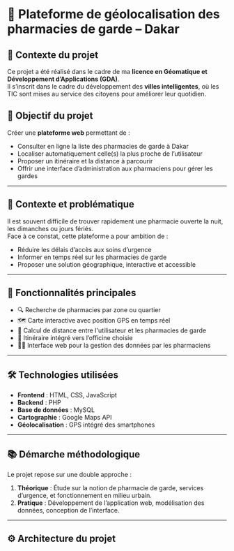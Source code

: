 # 📍 Plateforme de géolocalisation des pharmacies de garde – Dakar

## 🧠 Contexte du projet
Ce projet a été réalisé dans le cadre de ma **licence en Géomatique et Développement d’Applications (GDA)**.  
Il s’inscrit dans le cadre du développement des **villes intelligentes**, où les TIC sont mises au service des citoyens pour améliorer leur quotidien.

## 🎯 Objectif du projet
Créer une **plateforme web** permettant de :
- Consulter en ligne la liste des pharmacies de garde à Dakar
- Localiser automatiquement celle(s) la plus proche de l’utilisateur
- Proposer un itinéraire et la distance à parcourir
- Offrir une interface d’administration aux pharmaciens pour gérer les gardes

---

## 📌 Contexte et problématique
Il est souvent difficile de trouver rapidement une pharmacie ouverte la nuit, les dimanches ou jours fériés.  
Face à ce constat, cette plateforme a pour ambition de :
- Réduire les délais d’accès aux soins d’urgence
- Informer en temps réel sur les pharmacies de garde
- Proposer une solution géographique, interactive et accessible

---

## 🧱 Fonctionnalités principales
- 🔍 Recherche de pharmacies par zone ou quartier
- 🗺️ Carte interactive avec position GPS en temps réel
- 📏 Calcul de distance entre l'utilisateur et les pharmacies de garde
- 🧭 Itinéraire intégré vers l’officine choisie
- 🧑‍💻 Interface web pour la gestion des données par les pharmaciens

---

## 🛠️ Technologies utilisées
- **Frontend** : HTML, CSS, JavaScript
- **Backend** : PHP
- **Base de données** : MySQL
- **Cartographie** : Google Maps API
- **Géolocalisation** : GPS intégré des smartphones

---

## 📚 Démarche méthodologique
Le projet repose sur une double approche :
1. **Théorique** : Étude sur la notion de pharmacie de garde, services d’urgence, et fonctionnement en milieu urbain.
2. **Pratique** : Développement de l’application web, modélisation des données, conception de l’interface.

---

## ⚙️ Architecture du projet

